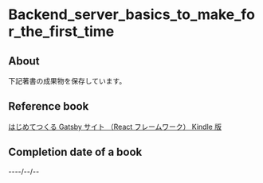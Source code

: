 # Backend_server_basics_to_make_for_the_first_time

## About

下記著書の成果物を保存しています。

## Reference book

[はじめてつくる Gatsby サイト （React フレームワーク） Kindle 版](https://amzn.to/44bTqLa)

## Completion date of a book

----/--/--
